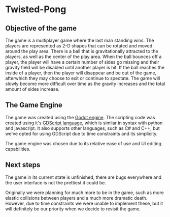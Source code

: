 # Twisted-Pong

## Objective of the game

The game is a multiplayer game where the last man standing wins. The players are represented as 2-D shapes that can be rotated and moved around the play area. There is a ball that is gravitationally attracted to the players, as well as the center of the play area. When the ball bounces off a player, the player will have a certain number of sides go missing and their gravity field will be disabled until another player is hit. If the ball reaches the inside of a player, then the player will disappear and be out of the game, afterwhich they may choose to exit or continue to spectate. The game will slowly become more difficult over time as the gravity increases and the total amount of sides increase.

## The Game Engine

The game was created using the [Godot engine](https://godotengine.org/). The scripting code was created using it's [GDScript language](https://docs.godotengine.org/en/3.5/tutorials/scripting/gdscript/gdscript_basics.html), which is similar in syntax with python and javascript. It also supports other languages, such as C# and C++, but we've opted for using GDScript due to time constraints and its simplicity.

The game engine was chosen due to its relative ease of use and UI editing capabilities.

## Next steps

The game in its current state is unfinished, there are bugs everywhere and the user interface is not the prettiest it could be.

Originally we were planning for much more to be in the game, such as more elastic collisions between players and a much more dramatic death. However, due to time constraints we were unable to implement these, but it will definitely be our priority when we decide to revisit the game.